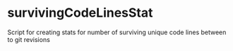 # survivingCodeLinesStat
Script for creating stats for number of surviving unique code lines between to git revisions
